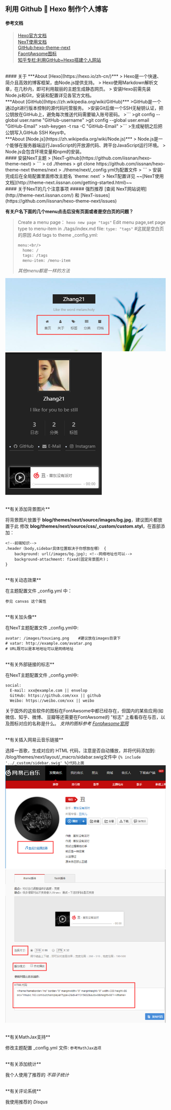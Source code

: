 ﻿利用 Github :couple: Hexo 制作个人博客
---
#### 参考文档

> [Hexo官方文档](https://hexo.io/zh-cn/docs/index.html)<br/>
> [NexT使用文档](http://theme-next.iissnan.com/getting-started.html)<br/>
> [GitHub:hexo-theme-next](https://github.com/iissnan/hexo-theme-next)<br/>
> [FaontAwsome图标](http://fontawesome.dashgame.com/)<br/>
> [知乎专栏:利用GitHub+Hexo搭建个人网站](https://zhuanlan.zhihu.com/p/26625249)


<br/>
#### 关于
***About [Hexo](https://hexo.io/zh-cn/)***
> Hexo是一个快速、简介且高效的博客框架，由Node.js提供支持。
> Hexo使用Markdown解析文章，在几秒内，即可利用靓丽的主题生成静态网页。
> 安装Hexo前需先装Node.js和Git，安装和配置详见各官方文档。

<br/>
***About [GitHub](https://zh.wikipedia.org/wiki/GitHub)***
>GitHub是一个通过git进行版本控制的源代码托管服务。
>安装Git后做一个SSH无秘钥认证，把公钥放在GitHub上，避免每次推送代码需要输入账号密码。
>```
>git config --global user.name "GitHub-username"
>git config --global user.email "GitHub-Email"
>ssh-keygen -t rsa -C "GitHub-Email"
>```
>生成秘钥之后把公钥写入GitHub SSH Keys中。

<br/>
***About [Node.js](https://zh.wikipedia.org/wiki/Node.js)***
> Node.js是一个能够在服务器端运行JavaScript的开放源代码、跨平台JavaScript运行环境。
> Node.js会包含环境变量和npm的安装。

<br/>
#### 安装NexT主题
> [NexT-github](https://github.com/iissnan/hexo-theme-next)
> ```
> cd ./themes
> git clone https://github.com/iissnan/hexo-theme-next themes/next
> ./theme/next/_config.yml为配置文件
> ```
> 安装完成后在全局配置里面修改主题名  `theme: next`
> NexT配置详见  ~~[NexT使用文档](http://theme-next.iissnan.com/getting-started.html)~~

<br/>
#### 关于NexT的几个注意事项
##### 强烈推荐  [查阅 NexT网站说明](http://theme-next.iissnan.com/)  和  [NexT-issues](https://github.com/iissnan/hexo-theme-next/issues)

**有关户名下面的几个menu点击后没有页面或者是空白页的问题？**
> Create a menu page：
> `hexo new page "tags"`
> Edit menu page,set page type to menu-item in ./tags/index.md file:
> `type: "tags"`    #这就是空白页的原因
> Add tags to theme _config.yml:
> ```
> menu:<br/>
>   home: /
>   tags: /tags
>   menu-item: /menu-item
> ```
> *其他menu都是一样的方法*

![](/images/menu.png "NexT-menu")
![](/images/sidebar.png)

<br/>
**有关添加背景图片**

将背景图片放置于 **blog/themes/next/source/images/bg.jpg**，建议图片都放置于此
修改 **blog/themes/next/source/css/_custom/custom.styl**，在首部添加：
```
<!--前端知识-->
.header（body,sidebar具体位置取决于你想放在哪） {
    background: url(/images/bg.jpg); <!--网络地址也可以-->
    background-attachment: fixed(固定背景图片)；
}
```

<br/>
**有关动态效果**

在主题配置文件 _config.yml 中：
```
参见 canvas 这个属性
```

<br/>
**有关加头像**

在NexT主题配置文件 _config.yml中:
```
avatar: /images/touxiang.png    #建议放在images目录下
# vatar: http://example.com/avatar.png
# URL既可以是本地地址可以是网络地址
```

<br>
**有关外部链接的标志**

在NexT主题配置文件 _config.yml中:
```
social:
  E-mail: xxx@example.com || envelop
  GitHub: https://github.com/xxx || github
  Weibo: https://weibo.com/xxx || weibo
```
关于国外的这些软件的图标在FontAwsome中都已经存在，但国内的某些应用(如微信、知乎、微博、  豆瓣等还需要在FontAwsome的 "标志" 上看看存在与否，以及图标对应的名称是什么。
*支持的图标参考 [FontAwsome官网](http://fontawesome.dashgame.com/)*

<br/>
**有关插入网易云音乐链接**

选择一首歌，生成对应的 HTML 代码，注意是否自动播放，并将代码添加到:   /blog/themes/next/layout/_macro/sidabar.swig文件中
`{% include '../_custom/sidebar.swig' %}代码上面`
![](/images/163music1.png)
![](/images/163music2.png)

<br/>
**有关MathJax支持**

修改主题配置 _config.yml 文件:
`参考MathJax选项`

<br/>
**有关添加统计**

我个人使用了推荐的 *不蒜子统计*

<br/>
**有关评论系统**

我使用推荐的 *Disqus*




